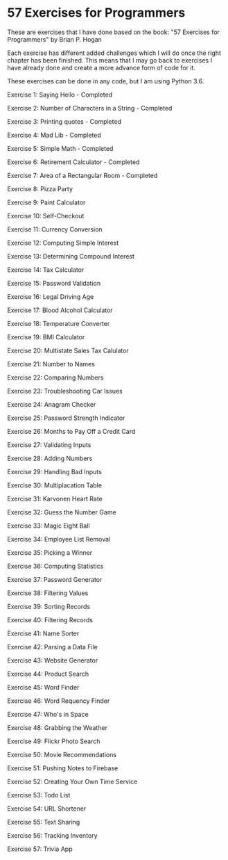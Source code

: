 # 57 Exercises for Programmers

These are exercises that I have done based on the book:
"57 Exercises for Programmers" by Brian P. Hogan

Each exercise has different added challenges which I will do once the right chapter has been finished. This means that I may go back to exercises I have already done and create a more advance form of code for it.

These exercises can be done in any code, but I am using Python 3.6.

Exercise 1: Saying Hello - Completed

Exercise 2: Number of Characters in a String - Completed

Exercise 3: Printing quotes - Completed

Exercise 4: Mad Lib - Completed

Exercise 5: Simple Math - Completed

Exercise 6: Retirement Calculator - Completed

Exercise 7: Area of a Rectangular Room - Completed

Exercise 8:
Pizza Party

Exercise 9:
Paint Calculator

Exercise 10:
Self-Checkout

Exercise 11:
Currency Conversion

Exercise 12:
Computing Simple Interest

Exercise 13:
Determining Compound Interest

Exercise 14:
Tax Calculator

Exercise 15:
Password Validation

Exercise 16:
Legal Driving Age

Exercise 17:
Blood Alcohol Calculator

Exercise 18:
Temperature Converter

Exercise 19:
BMI Calculator

Exercise 20:
Multistate Sales Tax Calulator

Exercise 21:
Number to Names

Exercise 22:
Comparing Numbers

Exercise 23:
Troubleshooting Car Issues

Exercise 24:
Anagram Checker

Exercise 25:
Password Strength Indicator

Exercise 26:
Months to Pay Off a Credit Card

Exercise 27:
Validating Inputs

Exercise 28:
Adding Numbers

Exercise 29:
Handling Bad Inputs

Exercise 30:
Multiplacation Table

Exercise 31:
Karvonen Heart Rate

Exercise 32:
Guess the Number Game

Exercise 33:
Magic Eight Ball

Exercise 34:
Employee List Removal

Exercise 35:
Picking a Winner

Exercise 36:
Computing Statistics

Exercise 37:
Password Generator

Exercise 38:
Filtering Values

Exercise 39:
Sorting Records

Exercise 40:
Filtering Records

Exercise 41:
Name Sorter

Exercise 42:
Parsing a Data File

Exercise 43:
Website Generator

Exercise 44:
Product Search

Exercise 45:
Word Finder

Exercise 46:
Word Requency Finder

Exercise 47:
Who's in Space

Exercise 48:
Grabbing the Weather

Exercise 49:
Flickr Photo Search

Exercise 50:
Movie Recommendations

Exercise 51:
Pushing Notes to Firebase

Exercise 52:
Creating Your Own Time Service

Exercise 53:
Todo List

Exercise 54:
URL Shortener

Exercise 55:
Text Sharing

Exercise 56:
Tracking Inventory

Exercise 57:
Trivia App

